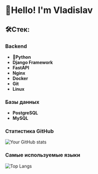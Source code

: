 # 👋Hello! I'm Vladislav                                                                                        
## 🛠Стек:

### Backend
- 🐍**Python**  
- **Django Framework**  
- **FastAPI**
- **Nginx**  
- **Docker**  
-  **Git**
-  **Linux**

### Базы данных
- **PostgreSQL**  
- **MySQL**

### Статистика GitHub
![Your GitHub stats](https://github-readme-stats.vercel.app/api?username=VladislavChernyshov1342&show_icons=true&theme=dark)

### Самые используемые языки
![Top Langs](https://github-readme-stats.vercel.app/api/top-langs/?username=VladislavChernyshov1342&layout=compact&theme=dark)
